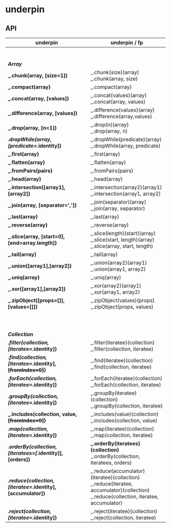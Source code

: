 # underpin

## API

| underpin      | underpin / fp |
| ----------- | ----------- |
| <br><br>***Array*** <br> |
|**_.chunk(array, [size=1])** |_.chunk(size)(array) <br> _.chunk(array, size) |
|**_.compact(array)** | _.compact(array)|
|**_.concat(array, [values])** | _.concat(values)(array) <br> _.concat(array, values)  |
|**_.difference(array, [values])** | _.difference(values)(array) <br>  _.difference(array,values) |
|**_.drop(array, [n=1])** | _.drop(n)(array) <br> _.drop(array, n)|
|**_.dropWhile(array, [predicate=_.identity])** | _.dropWhile(predicate)(array) <br> _.dropWhile(array, predicate)|
|**_.first(array)**| _.first(array) |
|**_.flatten(array)** | _.flatten(array) |
|**_.fromPairs(pairs)** | _.fromPairs(pairs) |
|**_.head(array)** | _.head(array) |
|**_.intersection([array1],[array2])** | _.intersection(array2)(array1) <br> _.intersection(array1, array2)|
|**_.join(array, [separator=','])** | _.join(separator)(array) <br>  _.join(array, separator) |
|**_.last(array)** | _.last(array) |
|**_.reverse(array)** | _.reverse(array) |
|**_.slice(array, [start=0], [end=array.length])** | _.slice(length)(start)(array) <br> _.slice(start, length)(array) <br> _.slice(array, start, length) |
|**_.tail(array)** | _.tail(array) |
|**_.union([array1],[array2])** | _.union(array2)(array1) <br> _.union(array1, array2)|
|**_.uniq(array)** | _.uniq(array) |
|**_.xor([array1],[array2])** | _.xor(array2)(array1) <br> _.xor(array1, array2)|
|**_.zipObject([props=[]], [values=[]])** | _.zipObject(values)(props) <br> _.zipObject(props, values)|
| <br><br><br>***Collection*** <br> |
|**_.filter(collection, [iteratee=_.identity])** | _.filter(iteratee)(collection) <br> _.filter(collection, iteratee)|
|**_.find(collection, [iteratee=_.identity], <s>[fromIndex=0]</s>)** | _.find(iteratee)(collection) <br>  _.find(collection, iteratee)|
|**_.forEach(collection, [iteratee=_.identity])** | _.forEach(iteratee)(collection) <br> _.forEach(collection, iteratee)|
|**_.groupBy(collection, [iteratee=_.identity])** | _.groupBy(iteratee)(collection) <br> _.groupBy(collection, iteratee)|
|**_.includes(collection, value, <s>[fromIndex=0]</s>)** | _.includes(value)(collection) <br> _.includes(collection, value)|
|**_.map(collection, [iteratee=_.identity])** | _.map(iteratee)(collection) <br> _.map(collection, iteratee) |
|**_.orderBy(collection, [iteratees=[_.identity]], [orders])**| **_.orderBy(iteratees)(collection)** <br>  _.orderBy(collection, iteratees, orders) |
|**_.reduce(collection, [iteratee=_.identity], [accumulator])** | _.reduce(accumulator)(iteratee)(collection) <br>  _.reduce(iteratee, accumulator)(collection) <br> _.reduce(collection, iteratee, accumulator) |
|**_.reject(collection, [iteratee=_.identity])**|_.reject(iteratee)(collection) <br> _.reject(collection, iteratee) |
